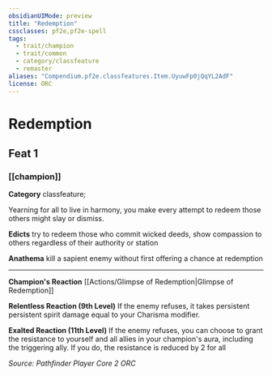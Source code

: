 ```yaml
---
obsidianUIMode: preview
title: "Redemption"
cssclasses: pf2e,pf2e-spell
tags:
  - trait/champion
  - trait/common
  - category/classfeature
  - remaster
aliases: "Compendium.pf2e.classfeatures.Item.UyuwFp0jQqYL2AdF"
license: ORC
---
```

# Redemption
## Feat 1
### [[champion]]

**Category** classfeature; 




Yearning for all to live in harmony, you make every attempt to redeem those others might slay or dismiss.

**Edicts** try to redeem those who commit wicked deeds, show compassion to others regardless of their authority or station

**Anathema** kill a sapient enemy without first offering a chance at redemption

* * *

**Champion's Reaction** [[Actions/Glimpse of Redemption|Glimpse of Redemption]]

**Relentless Reaction (9th Level)** If the enemy refuses, it takes persistent persistent spirit damage equal to your Charisma modifier.

**Exalted Reaction (11th Level)** If the enemy refuses, you can choose to grant the resistance to yourself and all allies in your champion's aura, including the triggering ally. If you do, the resistance is reduced by 2 for all

*Source: Pathfinder Player Core 2*
*ORC*